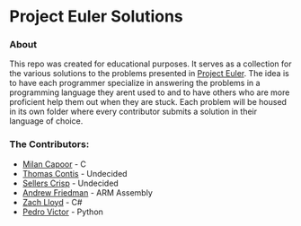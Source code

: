# Project Euler Solutions
### About
This repo was created for educational purposes. It serves as a collection for the various solutions to the problems presented in [Project Euler](https://projecteuler.net/). The idea is to have each programmer specialize in answering the problems in a programming language they arent used to and to have others who are more proficient help them out when they are stuck. Each problem will be housed in its own folder where every contributor submits a solution in their language of choice. 

### The Contributors:
- [Milan Capoor](https://github.com/mcapoor) - C
- [Thomas Contis](https://github.com/tcontis) - Undecided
- [Sellers Crisp](https://github.com/sellerscrisp) - Undecided
- [Andrew Friedman](https://github.com/Fried-man) - ARM Assembly
- [Zach Lloyd](https://github.com/zachlloyd01) - C#
- [Pedro Victor](https://github.com/PedroVictorCoding) - Python
